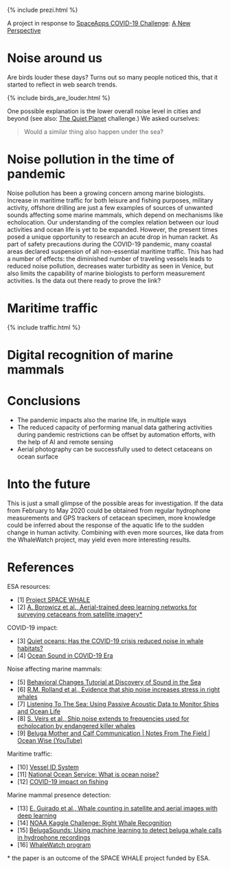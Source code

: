 
{% include prezi.html %}

A project in response to [SpaceApps COVID-19 Challenge](https://covid19.spaceappschallenge.org): [A New Perspective](https://covid19.spaceappschallenge.org/challenges/covid-challenges/a-new-perspective)

# Noise around us
Are birds louder these days? Turns out so many people noticed this, that it started to reflect in web search trends.

{% include birds_are_louder.html %}

One possible explanation is the lower overall noise level in cities and beyond (see also: [The Quiet Planet](https://covid19.spaceappschallenge.org/challenges/covid-challenges/quiet-planet) challenge.) We asked ourselves:

> Would a similar thing also happen under the sea?

# Noise pollution in the time of pandemic
Noise pollution has been a growing concern among marine biologists. Increase in maritime traffic for both leisure and fishing purposes, military activity, offshore drilling are just a few examples of sources of unwanted sounds affecting some marine mammals, which depend on mechanisms like echolocation. Our understanding of the complex relation between our loud activities and ocean life is yet to be expanded. However, the present times posed a unique opportunity to research an acute drop in human racket.
As part of safety precautions during the COVID-19 pandemic, many coastal areas declared suspension of all non-essential maritime traffic. This has had a number of effects: the diminished number of traveling vessels leads to reduced noise pollution, decreases water turbidity as seen in Venice, but also limits the capability of marine biologists to perform measurement activities. Is the data out there ready to prove the link?

# Maritime traffic

{% include traffic.html %}

# Digital recognition of marine mammals

# Conclusions
- The pandemic impacts also the marine life, in multiple ways
- The reduced capacity of performing manual data gathering activities during pandemic restrictions can be offset by automation efforts, with the help of AI and remote sensing
- Aerial photography can be successfully used to detect cetaceans on ocean surface

# Into the future
This is just a small glimpse of the possible areas for investigation. If the data from February to May 2020 could be obtained from regular hydrophone measurements and GPS trackers of cetacean specimen, more knowledge could be inferred about the response of the aquatic life to the sudden change in human activity. Combining with even more sources, like data from the WhaleWatch project, may yield even more interesting results.

# References
ESA resources:
- \[1] [Project SPACE WHALE][1]
- \[2] [A. Borowicz et al., Aerial-trained deep learning networks for surveying cetaceans from satellite imagery*][2]

COVID-19 impact:
- \[3] [Quiet oceans: Has the COVID-19 crisis reduced noise in whale habitats?][3]
- \[4] [Ocean Sound in COVID-19 Era][4]

Noise affecting marine mammals:
- \[5] [Behavioral Changes Tutorial at Discovery of Sound in the Sea][5]
- \[6] [R.M. Rolland et al., Evidence that ship noise increases stress in right whales][6]
- \[7] [Listening To The Sea: Using Passive Acoustic Data to Monitor Ships and Ocean Life][7]
- \[8] [S. Veirs et al., Ship noise extends to frequencies used for echolocation by endangered killer whales][8]
- \[9] [Beluga Mother and Calf Communication \| Notes From The Field \| Ocean Wise (YouTube)][9]

Maritime traffic:
- \[10] [Vessel ID System][10]
- \[11] [National Ocean Service: What is ocean noise?][11]
- \[12] [COVID-19 impact on fishing][12]

Marine mammal presence detection:
- \[13] [E. Guirado et al., Whale counting in satellite and aerial images with deep learning][13]
- \[14] [NOAA Kaggle Challenge: Right Whale Recognition][14]
- \[15] [BelugaSounds: Using machine learning to detect beluga whale calls in hydrophone recordings][15]
- \[16] [WhaleWatch program][16]

\* the paper is an outcome of the SPACE WHALE project funded by ESA.


[1]: https://business.esa.int/projects/spacewhale
[2]: https://journals.plos.org/plosone/article?id=10.1371/journal.pone.0212532
[3]: https://www.aquablog.ca/2020/04/quiet-oceans-has-the-covid-19-crisis-reduced-noise-in-whale-habitats/
[4]: https://iqoe.org/articles/ocean-sound-covid-19-era
[5]: https://dosits.org/tutorials/effects-introduction/behavioral-changes/
[6]: https://royalsocietypublishing.org/doi/full/10.1098/rspb.2011.2429
[7]: https://noaa.maps.arcgis.com/apps/Cascade/index.html?appid=c653c78262a7487da42149ebc86f80c2
[8]: https://www.ncbi.nlm.nih.gov/pmc/articles/PMC4800784/
[9]: https://www.youtube.com/watch?v=GLlNXd1dJkA
[10]: https://www.nasa.gov/mission_pages/station/research/news/b4h-3rd/eo-tracking-global-marine-traffic
[11]: https://oceanservice.noaa.gov/facts/ocean-noise.html
[12]: https://www.emodnet-humanactivities.eu/blog/?p=1258
[13]: https://www.nature.com/articles/s41598-019-50795-9
[14]: https://www.kaggle.com/c/noaa-right-whale-recognition/data
[15]: https://github.com/Microsoft/belugasounds
[16]: https://www.fisheries.noaa.gov/west-coast/marine-mammal-protection/whalewatch